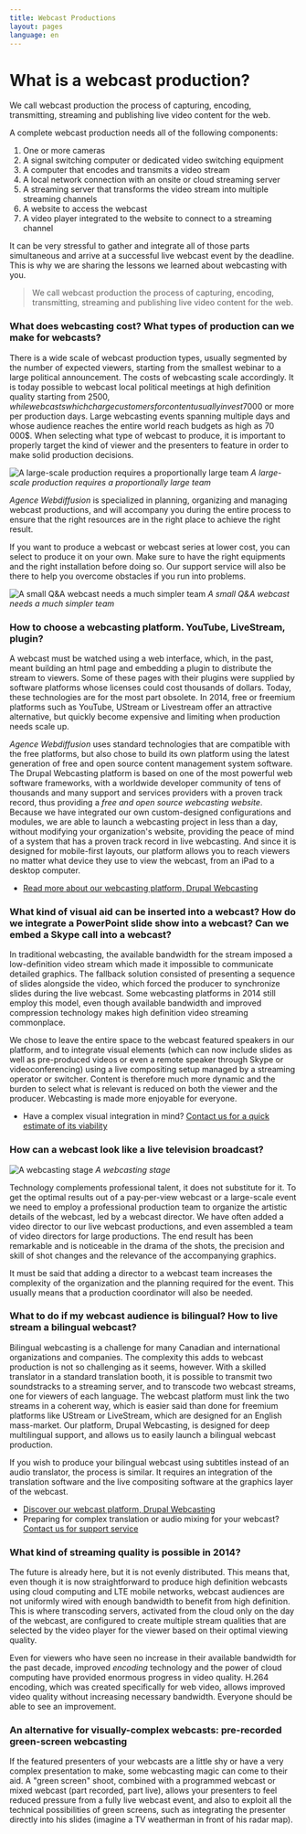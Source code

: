 ```yaml
---
title: Webcast Productions
layout: pages
language: en
---
```

# What is a webcast production?
<div class="waypoint-bg"  style="background-image: url(/images/bg-production.jpg)"></div>

We call webcast production the process of capturing, encoding, transmitting, streaming and publishing live video content for the web.

A complete webcast production needs all of the following components:

1. One or more cameras
2. A signal switching computer or dedicated video switching equipment
3. A computer that encodes and transmits a video stream
4. A local network connection with an onsite or cloud streaming server
5. A streaming server that transforms the video stream into multiple streaming channels
6. A website to access the webcast
7. A video player integrated to the website to connect to a streaming channel

It can be very stressful to gather and integrate all of those parts simultaneous and arrive at a successful live webcast event by the deadline. This is why we are sharing the lessons we learned about webcasting with you.

> We call webcast production the process of capturing, encoding, transmitting, streaming and publishing live video content for the web.

### What does webcasting cost? What types of production can we make for webcasts?

There is a wide scale of webcast production types, usually segmented by the number of expected viewers, starting from the smallest webinar to a large political announcement. The costs of webcasting scale accordingly. It is today possible to webcast local political meetings at high definition quality starting from 2500$, while webcasts which charge customers for content usually invest 7000$ or more per production days. Large webcasting events spanning multiple days and whose audience reaches the entire world reach budgets as high as 70 000$. When selecting what type of webcast to produce, it is important to properly target the kind of viewer and the presenters to feature in order to make solid production decisions.

![A large-scale production requires a proportionally large team](/images/production-grande-envergure.jpg)
*A large-scale production requires a proportionally large team*

<!--
- Voir un exemple d’une production de politique communautaire
- Voir un exemple d’une production avec modèle de revenu
- Voir un exemple d’une production à grande envergure
-->

*Agence Webdiffusion* is specialized in planning, organizing and managing webcast productions, and will accompany you during the entire process to ensure that the right resources are in the right place to achieve the right result.

If you want to produce a webcast or webcast series at lower cost, you can select to produce it on your own. Make sure to have the right equipments and the right installation before doing so. Our support service will also be there to help you overcome obstacles if you run into problems.

![A small Q&A webcast needs a much simpler team](/images/production-entrevue.jpg)
*A small Q&A webcast needs a much simpler team*

<!--
- Lire plus au sujet de notre service de support à la webdiffusion
-->

### How to choose a webcasting platform. YouTube, LiveStream, plugin?

A webcast must be watched using a web interface, which, in the past, meant building an html page and embedding a plugin to distribute the stream to viewers. Some of these pages with their plugins were supplied by software platforms whose licenses could cost thousands of dollars. Today, these technologies are for the most part obsolete. In 2014, free or freemium platforms such as YouTube, UStream or Livestream offer an attractive alternative, but quickly become expensive and limiting when production needs scale up.

*Agence Webdiffusion* uses standard technologies that are compatible with the free platforms, but also chose to build its own platform using the latest generation of free and open source content management system software. The Drupal Webcasting platform is based on one of the most powerful web software frameworks, with a worldwide developer community of tens of thousands and many support and services providers with a proven track record, thus providing a *free and open source webcasting website*. Because we have integrated our own custom-designed configurations and modules, we are able to launch a webcasting project in less than a day, without modifying your organization's website, providing the peace of mind of a system that has a proven track record in live webcasting. And since it is designed for mobile-first layouts, our platform allows you to reach viewers no matter what device they use to view the webcast, from an iPad to a desktop computer.

- [Read more about our webcasting platform, Drupal Webcasting](platform.html)

### What kind of visual aid can be inserted into a webcast? How do we integrate a PowerPoint slide show into a webcast? Can we embed a Skype call into a webcast?

In traditional webcasting, the available bandwidth for the stream imposed a low-definition video stream which made it impossible to communicate detailed graphics. The fallback solution consisted of presenting a sequence of slides alongside the video, which forced the producer to synchronize slides during the live webcast. Some webcasting platforms in 2014 still employ this model, even though available bandwidth and improved compression technology makes high definition video streaming commonplace.

<!--![](http://placehold.it/960x540&text=Plateforme+powerpoint+separe)-->

We chose to leave the entire space to the webcast featured speakers in our platform, and to integrate visual elements (which can now include slides as well as pre-produced videos or even a remote speaker through Skype or videoconferencing) using a live compositing setup managed by a streaming operator or switcher. Content is therefore much more dynamic and the burden to select what is relevant is reduced on both the viewer and the producer. Webcasting is made more enjoyable for everyone.

<!--![](http://placehold.it/960x540&text=Screenflow+compositing)-->

- Have a complex visual integration in mind? [Contact us for a quick estimate of its viability](#footer)

### How can a webcast look like a live television broadcast?

![A webcasting stage](/images/plateau-de-webdiffusion.jpg)
*A webcasting stage*

Technology complements professional talent, it does not substitute for it. To get the optimal results out of a pay-per-view webcast or a large-scale event we need to employ a professional production team to organize the artistic details of the webcast, led by a webcast director. We have often added a video director to our live webcast productions, and even assembled a team of video directors for large productions. The end result has been remarkable and is noticeable in the drama of the shots, the precision and skill of shot changes and the relevance of the accompanying graphics.

It must be said that adding a director to a webcast team increases the complexity of the organization and the planning required for the event. This usually means that a production coordinator will also be needed.
<!--
- En lire plus sur le rôle de gestionnaire de production
- Rencontrer nos réalisateurs
-->

### What to do if my webcast audience is bilingual? How to live stream a bilingual webcast?

Bilingual webcasting is a challenge for many Canadian and international organizations and companies. The complexity this adds to webcast production is not so challenging as it seems, however. With a skilled translator in a standard translation booth, it is possible to transmit two soundstracks to a streaming server, and to transcode two webcast streams, one for viewers of each language. The webcast platform must link the two streams in a coherent way, which is easier said than done for freemium platforms like UStream or LiveStream, which are designed for an English mass-market. Our platform, Drupal Webcasting, is designed for deep multilingual support, and allows us to easily launch a bilingual webcast production.

If you wish to produce your bilingual webcast using subtitles instead of an audio translator, the process is similar. It requires an integration of the translation software and the live compositing software at the graphics layer of the webcast.

- [Discover our webcast platform, Drupal Webcasting](platform.html)
- Preparing for complex translation or audio mixing for your webcast? [Contact us for support service](#footer)

### What kind of streaming quality is possible in 2014?

The future is already here, but it is not evenly distributed. This means that, even though it is now straightforward to produce high definition webcasts using cloud computing and LTE mobile networks, webcast audiences are not uniformly wired with enough bandwidth to benefit from high definition. This is where transcoding servers, activated from the cloud only on the day of the webcast, are configured to create multiple stream qualities that are selected by the video player for the viewer based on their optimal viewing quality.

Even for viewers who have seen no increase in their available bandwidth for the past decade, improved *encoding* technology and the power of cloud computing have provided enormous progress in video quality. H.264 encoding, which was created specifically for web video, allows improved video quality without increasing necessary bandwidth. Everyone should be able to see an improvement.

<!--
- lire comment utiliser la puissance de l’informatique nuagique pour éliminer les limites de la webdiffusion
-->

### An alternative for visually-complex webcasts: pre-recorded green-screen webcasting

<!--![](http://placehold.it/960x540&text=Tournage+fond+vert)-->

If the featured presenters of your webcasts are a little shy or have a very complex presentation to make, some webcasting magic can come to their aid. A "green screen" shoot, combined with a programmed webcast or mixed webcast (part recorded, part live), allows your presenters to feel reduced pressure from a fully live webcast event, and also to exploit all the technical possibilities of green screens, such as integrating the presenter directly into his slides (imagine a TV weatherman in front of his radar map).
